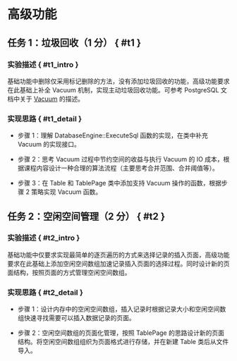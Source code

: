 # 高级功能

## 任务 1：垃圾回收（1 分） { #t1 }

### 实验描述 { #t1_intro }

基础功能中删除仅采用标记删除的方法，没有添加垃圾回收的功能，高级功能要求在此基础上补全 Vacuum 机制，实现主动垃圾回收功能。可参考 PostgreSQL 文档中关于 [Vacuum](https://www.postgresql.org/docs/current/routine-Vacuuming.html) 的描述。

### 实现思路 { #t1_detail }

-   步骤 1：理解 DatabaseEngine::ExecuteSql 函数的实现，在类中补充 Vacuum 的实现接口。

-   步骤 2：思考 Vacuum 过程中节约空间的收益与执行 Vacuum 的 IO 成本，根据课程内容设计一种合理的算法流程（主要思考合并范围、合并阈值等）。

-   步骤 3：在 Table 和 TablePage 类中添加支持 Vacuum 操作的函数，根据步骤 2 策略实现 Vacuum 函数。

## 任务 2：空闲空间管理（2 分） { #t2 }

### 实验描述 { #t2_intro }

基础功能中仅要求实现最简单的逐页遍历的方式来选择记录的插入页面，高级功能要求在此基础上添加空闲空间数组加速记录插入页面的选择过程。同时设计新的页面结构，按照页面的方式管理空闲空间数组。

### 实现思路 { #t2_detail }

-   步骤 1：设计内存中的空闲空间数组，插入记录时根据记录大小和空闲空间数组快速寻找需要可以插入数据记录的页面。

-   步骤 2：空闲空间数组的页面化管理，按照 TablePage 的思路设计新的页面结构。将空闲空间数组组织为页面格式进行存储，并在新建 Table 类后从文件导入。
